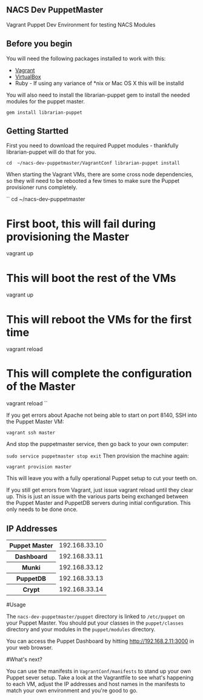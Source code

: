 ## NACS Dev PuppetMaster

Vagrant Puppet Dev Environment for testing NACS Modules


## Before you begin

You will need the following packages installed to work with this:

* [Vagrant](http://vagrantup.com)
* [VirtualBox](http://www.virtualbox.org)
* Ruby - If using any variance of *nix or Mac OS X this will be installd

You will also need to install the librarian-puppet gem to install the needed modules for the puppet master.

``gem install librarian-puppet``


## Getting Startted

First you need to download the required Puppet modules - thankfully librarian-puppet will do that for you. 

``
cd  ~/nacs-dev-puppetmaster/VagrantConf
librarian-puppet install
``

When starting the Vagrant VMs, there are some cross node dependencies, so they will need to be rebooted a few times to make sure the Puppet provisioner runs completely.

``
cd ~/nacs-dev-puppetmaster
# First boot, this will fail during provisioning the Master
vagrant up
# This will boot the rest of the VMs
vagrant up
# This will reboot the VMs for the first time
vagrant reload
# This will complete the configuration of the Master
vagrant reload
``

If you get errors about Apache not being able to start on port 8140, SSH into the Puppet Master VM:

``vagrant ssh master``

And stop the puppetmaster service, then go back to your own computer:

``
sudo service puppetmaster stop
exit
``
Then provision the machine again:

``vagrant provision master``

This will leave you with a fully operational Puppet setup to cut your teeth on.

If you still get errors from Vagrant, just issue vagrant reload until they clear up. This is just an issue with the various parts being exchanged between the Puppet Master and PuppetDB servers during initial configuration. This only needs to be done once.

## IP Addresses

<table>
<tr><th>Puppet Master</th><td>192.168.33.10</td></tr>
<tr><th>Dashboard</th><td>192.168.33.11</td></tr>
<tr><th>Munki</th><td>192.168.33.12</td></tr>
<tr><th>PuppetDB</th><td>192.168.33.13</td></tr>
<tr><th>Crypt</th><td>192.168.33.14</td></tr>
</table>

#Usage

The ``nacs-dev-puppetmaster/puppet`` directory is linked to ``/etc/puppet`` on your Puppet Master. You should put your classes in the ``puppet/classes`` directory and your modules in the ``puppet/modules`` directory.

You can access the Puppet Dashboard by hitting http://192.168.2.11:3000 in your web browser.

#What's next?

You can use the manifests in ``VagrantConf/manifests`` to stand up your own Puppet sever setup. Take a look at the Vagrantfile to see what's happening to each VM, adjust the IP addresses and host names in the manifests to match your own environment and you're good to go.
